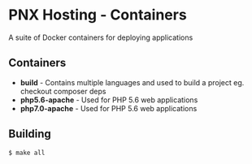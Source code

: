 PNX Hosting - Containers
========================

A suite of Docker containers for deploying applications

## Containers

* **build** - Contains multiple languages and used to build a project eg. checkout composer deps
* **php5.6-apache** - Used for PHP 5.6 web applications
* **php7.0-apache** - Used for PHP 5.6 web applications

## Building

```bash
$ make all
```

